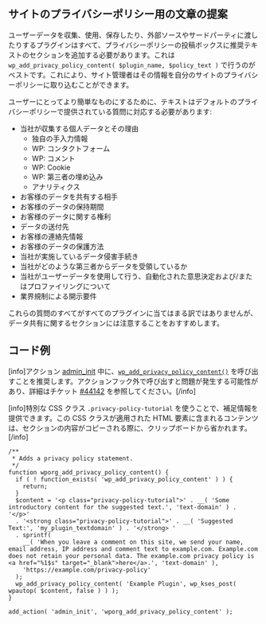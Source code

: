 <!-- 
Suggesting text for the site privacy policy
 -->
サイトのプライバシーポリシー用の文章の提案
-------------------------------------------

<!-- 
Every plugin that collects, uses, or stores user data, or passes it to an external source or third party, should add a section of suggested text to the privacy policy postbox. This is best done with `wp_add_privacy_policy_content( $plugin_name, $policy_text )`. This will allow site administrators to pull that information into their site’s privacy policy.
 -->
ユーザーデータを収集、使用、保存したり、外部ソースやサードパーティに渡したりするプラグインはすべて、プライバシーポリシーの投稿ボックスに推奨テキストのセクションを追加する必要があります。これは `wp_add_privacy_policy_content( $plugin_name, $policy_text )` で行うのがベストです。これにより、サイト管理者はその情報を自分のサイトのプライバシーポリシーに取り込むことができます。

<!-- 
To make this simpler for the users, the text should address the questions provided in the default privacy policy:
 -->
ユーザーにとってより簡単なものにするために、テキストはデフォルトのプライバシーポリシーで提供されている質問に対応する必要があります:

<!-- 
- What personal data we collect and why we collect it
	- Their own manually input information
	- WP: Contact forms
	- WP: Comments
	- WP: Cookies
	- WP: Third party embeds
	- Analytics
- Who we share your data with
- How long we retain your data
- What rights you have over your data
- Where we send your data
- Your contact information
- How we protect your data
- What data breach procedures we have in place
- What third parties we receive data from
- What automated decision making and/or profiling we do with user data
- Any industry regulatory disclosure requirements
 -->
- 当社が収集する個人データとその理由
	- 独自の手入力情報
	- WP: コンタクトフォーム
	- WP: コメント
	- WP: Cookie
	- WP: 第三者の埋め込み
	- アナリティクス
- お客様のデータを共有する相手
- お客様のデータの保持期間
- お客様のデータに関する権利
- データの送付先
- お客様の連絡先情報
- お客様のデータの保護方法
- 当社が実施しているデータ侵害手続き
- 当社がどのような第三者からデータを受領しているか
- 当社がユーザーデータを使用して行う、自動化された意思決定および/またはプロファイリングについて
- 業界規制による開示要件

<!-- 
While not all of these questions will be applicable to all plugins, we recommend taking care with the sections on data sharing.
 -->
これらの質問のすべてがすべてのプラグインに当てはまる訳ではありませんが、データ共有に関するセクションには注意することをおすすめします。

<!-- 
## Code Example
 -->
## コード例

<!-- 
[info]It is recommended to call [`wp_add_privacy_policy_content()`](https://developer.wordpress.org/reference/functions/wp_add_privacy_policy_content/) during the [admin_init](https://developer.wordpress.org/reference/hooks/admin_init/) action. Calling it outside of an action hook can lead to problems, see ticket [#44142](https://core.trac.wordpress.org/ticket/44142) for details.[/info]
 -->
[info]アクション [admin_init](https://developer.wordpress.org/reference/hooks/admin_init/) 中に、[`wp_add_privacy_policy_content()`](https://developer.wordpress.org/reference/functions/wp_add_privacy_policy_content/) を呼び出すことを推奨します。アクションフック外で呼び出すと問題が発生する可能性があり、詳細はチケット [#44142](https://core.trac.wordpress.org/ticket/44142) を参照してください。[/info]

<!-- 
[info]Supplemental information can be provided through the use of the specialized `.privacy-policy-tutorial` CSS class. Any content contained within HTML elements that have this CSS class applied will be omitted from the clipboard when the section content is copied.[/info]
 -->
[info]特別な CSS クラス `.privacy-policy-tutorial` を使うことで、補足情報を提供できます。この CSS クラスが適用された HTML 要素に含まれるコンテンツは、セクションの内容がコピーされる際に、クリップボードから省かれます。[/info]

```
/**
 * Adds a privacy policy statement.
 */
function wporg_add_privacy_policy_content() {
  if ( ! function_exists( 'wp_add_privacy_policy_content' ) ) {
    return;
  }
  $content = '<p class="privacy-policy-tutorial">' . __( 'Some introductory content for the suggested text.', 'text-domain' ) . '</p>'
  . '<strong class="privacy-policy-tutorial">' . __( 'Suggested Text:', 'my_plugin_textdomain' ) . '</strong> '
  . sprintf(
    __( 'When you leave a comment on this site, we send your name, email address, IP address and comment text to example.com. Example.com does not retain your personal data. The example.com privacy policy is <a href="%1$s" target="_blank">here</a>.', 'text-domain' ),
    'https://example.com/privacy-policy'
  );
  wp_add_privacy_policy_content( 'Example Plugin', wp_kses_post( wpautop( $content, false ) ) );
}

add_action( 'admin_init', 'wporg_add_privacy_policy_content' );
```